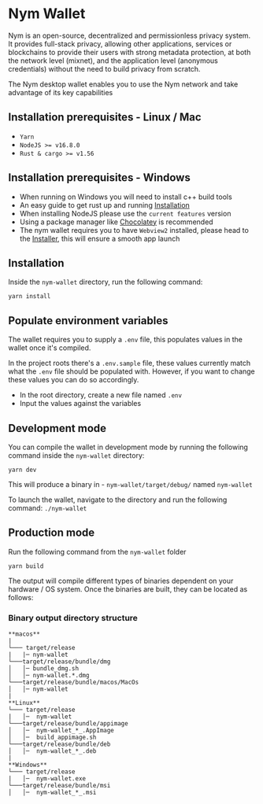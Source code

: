 <!--
Copyright 2020 - Nym Technologies SA <contact@nymtech.net>
SPDX-License-Identifier: Apache-2.0
-->

# Nym Wallet

Nym is an open-source, decentralized and permissionless privacy system. It provides full-stack privacy, allowing other applications, services or blockchains to provide their users with strong metadata protection, at both the network level (mixnet), and the application level (anonymous credentials) without the need to build privacy from scratch.

The Nym desktop wallet enables you to use the Nym network and take advantage of its key capabilities

## Installation prerequisites - Linux / Mac

- `Yarn`
- `NodeJS >= v16.8.0`
- `Rust & cargo >= v1.56`

## Installation prerequisites - Windows

- When running on Windows you will need to install c++ build tools
- An easy guide to get rust up and running [Installation]("http://kennykerr.ca/2019/11/18/rust-getting-started/")
- When installing NodeJS please use the `current features` version
- Using a package manager like [Chocolatey]("chocolatey.org") is recommended
- The nym wallet requires you to have `Webview2` installed, please head to the [Installer](https://developer.microsoft.com/en-us/microsoft-edge/webview2/#download-section), this will ensure a smooth app launch

## Installation

Inside the `nym-wallet` directory, run the following command:
```
yarn install
```

## Populate environment variables

The wallet requires you to supply a `.env` file, this populates values in the wallet once it's compiled.

In the project roots there's a `.env.sample` file, these values currently match what the `.env` file should be populated with. However, if you want to change these values you can do so accordingly.

- In the root directory, create a new file named `.env` 
- Input the values against the variables

## Development mode

You can compile the wallet in development mode by running the following command inside the `nym-wallet` directory:

```
yarn dev
```
This will produce a binary in - `nym-wallet/target/debug/` named `nym-wallet`

To launch the wallet, navigate to the directory and run the following command: `./nym-wallet`

## Production mode

Run the following command from the `nym-wallet` folder
```
yarn build
```
The output will compile different types of binaries dependent on your hardware / OS system. Once the binaries are built, they can be located as follows:

### Binary output directory structure 
```
**macos**
|
└─── target/release
|   |─ nym-wallet
└───target/release/bundle/dmg
│   │─ bundle_dmg.sh
│   │─ nym-wallet.*.dmg
└───target/release/bundle/macos/MacOs
│   │─ nym-wallet
|
**Linux**
└─── target/release
|   │─  nym-wallet
└───target/release/bundle/appimage
│   │─  nym-wallet_*_.AppImage
│   │─  build_appimage.sh
└───target/release/bundle/deb
│   │─  nym-wallet_*_.deb
|
**Windows**
└─── target/release
|   │─  nym-wallet.exe
└───target/release/bundle/msi
│   │─  nym-wallet_*_.msi
```